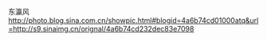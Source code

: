 东瀛风
http://photo.blog.sina.com.cn/showpic.html#blogid=4a6b74cd01000atq&url=http://s9.sinaimg.cn/orignal/4a6b74cd232dec83e7098
